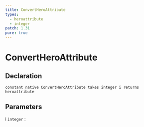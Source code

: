 ```yaml
---
title: ConvertHeroAttribute
types:
  - heroattribute
  - integer
patch: 1.31
pure: true
---
```


# ConvertHeroAttribute

## Declaration

```jass
constant native ConvertHeroAttribute takes integer i returns heroattribute
```

## Parameters
i `integer`
: 
